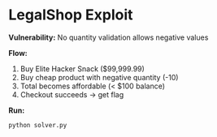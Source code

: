 # LegalShop Exploit

**Vulnerability:** No quantity validation allows negative values

**Flow:**
1. Buy Elite Hacker Snack ($99,999.99)
2. Buy cheap product with negative quantity (-10)
3. Total becomes affordable (< $100 balance)
4. Checkout succeeds → get flag

**Run:**
```bash
python solver.py
```
